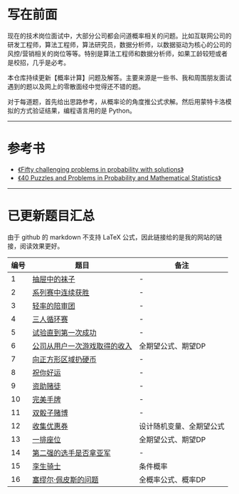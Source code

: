 # 写在前面

现在的技术岗位面试中，大部分公司都会问道概率相关的问题。比如互联网公司的研发工程师，算法工程师，算法研究员，数据分析师，以数据驱动为核心的公司的风控/营销相关的岗位等等。特别是算法工程师和数据分析师，如果工龄较短或者是校招，几乎是必考。

本仓库持续更新【概率计算】问题及解答。主要来源是一些书、我和周围朋友面试遇到的题以及网上的零散面经中觉得还不错的题。

对于每道题，首先给出思路参考，从概率论的角度推公式求解。然后用蒙特卡洛模拟的方式验证结果，编程语言用的是 Python。

---

# 参考书

- [《Fifty challenging problems in probability with solutions》](https://book.douban.com/subject/2193302/)
- [《40 Puzzles and Problems in Probability and Mathematical Statistics》](https://book.douban.com/subject/10124106/)

---

# 已更新题目汇总

由于 github 的 markdown 不支持 LaTeX 公式，因此链接给的是我的网站的链接，阅读效果更好。

| 编号 | 题目                                                                  | 备注                     |
| --   | --                                                                    | -                        |
| 1    | [抽屉中的袜子](https://chengzhaoxi.xyz/5b96d3b7.html)                 | -                        |
| 2    | [系列赛中连续获胜](https://chengzhaoxi.xyz/7baa7d02.html)             | -                        |
| 3    | [轻率的陪审团](https://chengzhaoxi.xyz/562429f2.html)                 | -                        |
| 4    | [三人循环赛](https://chengzhaoxi.xyz/5ddc2958.html)                   | -                        |
| 5    | [试验直到第一次成功](https://chengzhaoxi.xyz/a8fe89ba.html)           | -                        |
| 6    | [公司从用户一次游戏取得的收入](https://chengzhaoxi.xyz/cbac9217.html) | 全期望公式、期望DP       |
| 7    | [向正方形区域扔硬币](https://chengzhaoxi.xyz/ecb676f8.html)           | -                        |
| 8    | [祝你好运](https://chengzhaoxi.xyz/997685ba.html)                     | -                        |
| 9    | [资助赌徒](https://chengzhaoxi.xyz/b39ddb37.html)                     | -                        |
| 10   | [完美手牌](https://chengzhaoxi.xyz/c5969f62.html)                     | -                        |
| 11   | [双骰子赌博](https://chengzhaoxi.xyz/d8864c7f.html)                   | -                        |
| 12   | [收集优惠券](https://chengzhaoxi.xyz/3b094aed.html)                   | 设计随机变量、全期望公式 |
| 13   | [一排座位](https://chengzhaoxi.xyz/45af2f3.html)                      | 全期望公式、期望DP       |
| 14   | [第二强的选手是否拿亚军](https://chengzhaoxi.xyz/26b83c46.html)       | -                        |
| 15   | [孪生骑士](https://chengzhaoxi.xyz/9e8462fe.html)                     | 条件概率                 |
| 16   | [塞缪尔·佩皮斯的问题](https://chengzhaoxi.xyz/f7d03b7c.html)          | 全概率公式、概率DP       |






